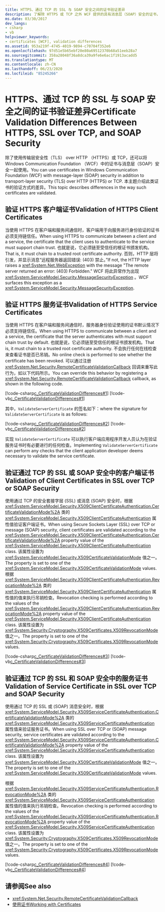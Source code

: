 ```yaml
---
title: HTTPS、通过 TCP 的 SSL 与 SOAP 安全之间的证书验证差异
description: 了解除 HTTPS 或 TCP 之外 WCF 提供的具有消息层（SOAP）安全的证书，以及 WCF 如何验证此类证书。
ms.date: 03/30/2017
dev_langs:
- csharp
- vb
helpviewer_keywords:
- certificates [WCF], validation differences
ms.assetid: 953a219f-4745-4019-9894-c70704f352e6
ms.openlocfilehash: 97d51e5b65ebf20e80a69512370b68a51eeb28a7
ms.sourcegitcommit: 358a28048f36a8dca39a9fe6e6ac1f1913acadd5
ms.translationtype: MT
ms.contentlocale: zh-CN
ms.lasthandoff: 06/23/2020
ms.locfileid: "85245266"
---
```

# <a name="certificate-validation-differences-between-https-ssl-over-tcp-and-soap-security"></a><span data-ttu-id="682cf-103">HTTPS、通过 TCP 的 SSL 与 SOAP 安全之间的证书验证差异</span><span class="sxs-lookup"><span data-stu-id="682cf-103">Certificate Validation Differences Between HTTPS, SSL over TCP, and SOAP Security</span></span>
<span data-ttu-id="682cf-104">除了使用传输层安全性（TLS） over HTTP （HTTPS）或 TCP，还可以将 Windows Communication Foundation （WCF）中的证书与消息层（SOAP）安全一起使用。</span><span class="sxs-lookup"><span data-stu-id="682cf-104">You can use certificates in Windows Communication Foundation (WCF) with message-layer (SOAP) security in addition to transport-layer security (TLS) over HTTP (HTTPS) or TCP.</span></span> <span data-ttu-id="682cf-105">本主题介绍此类证书的验证方式的差异。</span><span class="sxs-lookup"><span data-stu-id="682cf-105">This topic describes differences in the way such certificates are validated.</span></span>  
  
## <a name="validation-of-https-client-certificates"></a><span data-ttu-id="682cf-106">验证 HTTPS 客户端证书</span><span class="sxs-lookup"><span data-stu-id="682cf-106">Validation of HTTPS Client Certificates</span></span>  
 <span data-ttu-id="682cf-107">当使用 HTTPS 在客户端和服务间通信时，客户端用于向服务进行身份验证的证书必须支持链信任。</span><span class="sxs-lookup"><span data-stu-id="682cf-107">When using HTTPS to communicate between a client and a service, the certificate that the client uses to authenticate to the service must support chain trust.</span></span> <span data-ttu-id="682cf-108">也就是说，它必须链至受信任的根证书颁发机构。</span><span class="sxs-lookup"><span data-stu-id="682cf-108">That is, it must chain to a trusted root certificate authority.</span></span> <span data-ttu-id="682cf-109">否则，HTTP 层将引发，并显示消息“远程服务器返回错误: (403) 禁止。”</span><span class="sxs-lookup"><span data-stu-id="682cf-109">If not, the HTTP layer raises a <xref:System.Net.WebException> with the message "The remote server returned an error: (403) Forbidden."</span></span> <span data-ttu-id="682cf-110">WCF 将此异常作为出现 <xref:System.ServiceModel.Security.MessageSecurityException> 。</span><span class="sxs-lookup"><span data-stu-id="682cf-110">WCF surfaces this exception as a <xref:System.ServiceModel.Security.MessageSecurityException>.</span></span>  
  
## <a name="validation-of-https-service-certificates"></a><span data-ttu-id="682cf-111">验证 HTTPS 服务证书</span><span class="sxs-lookup"><span data-stu-id="682cf-111">Validation of HTTPS Service Certificates</span></span>  
 <span data-ttu-id="682cf-112">当使用 HTTPS 在客户端和服务间通信时，服务器身份验证使用的证书默认情况下必须支持链信任。</span><span class="sxs-lookup"><span data-stu-id="682cf-112">When using HTTPS to communicate between a client and a service, the certificate that the server authenticates with must support chain trust by default.</span></span> <span data-ttu-id="682cf-113">也就是说，它必须链至受信任的根证书颁发机构。</span><span class="sxs-lookup"><span data-stu-id="682cf-113">That is, it must chain to a trusted root certificate authority.</span></span> <span data-ttu-id="682cf-114">不会执行任何在线检查来查看证书是否已吊销。</span><span class="sxs-lookup"><span data-stu-id="682cf-114">No online check is performed to see whether the certificate has been revoked.</span></span> <span data-ttu-id="682cf-115">可以通过注册 <xref:System.Net.Security.RemoteCertificateValidationCallback> 回调来重写此行为，如以下代码所示。</span><span class="sxs-lookup"><span data-stu-id="682cf-115">You can override this behavior by registering a <xref:System.Net.Security.RemoteCertificateValidationCallback> callback, as shown in the following code.</span></span>  
  
 [!code-csharp[c_CertificateValidationDifferences#1](../../../../samples/snippets/csharp/VS_Snippets_CFX/c_certificatevalidationdifferences/cs/source.cs#1)]
 [!code-vb[c_CertificateValidationDifferences#1](../../../../samples/snippets/visualbasic/VS_Snippets_CFX/c_certificatevalidationdifferences/vb/source.vb#1)]  
  
 <span data-ttu-id="682cf-116">其中，`ValidateServerCertificate` 的签名如下：</span><span class="sxs-lookup"><span data-stu-id="682cf-116">where the signature for `ValidateServerCertificate` is as follows:</span></span>  
  
 [!code-csharp[c_CertificateValidationDifferences#2](../../../../samples/snippets/csharp/VS_Snippets_CFX/c_certificatevalidationdifferences/cs/source.cs#2)]
 [!code-vb[c_CertificateValidationDifferences#2](../../../../samples/snippets/visualbasic/VS_Snippets_CFX/c_certificatevalidationdifferences/vb/source.vb#2)]  
  
 <span data-ttu-id="682cf-117">实现 `ValidateServerCertificate` 可以执行客户端应用程序开发人员认为在验证服务证书时有必要进行的任何检查。</span><span class="sxs-lookup"><span data-stu-id="682cf-117">Implementing `ValidateServerCertificate` can perform any checks that the client application developer deems necessary to validate the service certificate.</span></span>  
  
## <a name="validation-of-client-certificates-in-ssl-over-tcp-or-soap-security"></a><span data-ttu-id="682cf-118">验证通过 TCP 的 SSL 或 SOAP 安全中的客户端证书</span><span class="sxs-lookup"><span data-stu-id="682cf-118">Validation of Client Certificates in SSL over TCP or SOAP Security</span></span>  
 <span data-ttu-id="682cf-119">使用通过 TCP 的安全套接字层 (SSL) 或消息 (SOAP) 安全时，根据 <xref:System.ServiceModel.Security.X509ClientCertificateAuthentication.CertificateValidationMode%2A> 类的 <xref:System.ServiceModel.Security.X509ClientCertificateAuthentication> 属性值验证客户端证书。</span><span class="sxs-lookup"><span data-stu-id="682cf-119">When using Secure Sockets Layer (SSL) over TCP or message (SOAP) security, client certificates are validated according to the <xref:System.ServiceModel.Security.X509ClientCertificateAuthentication.CertificateValidationMode%2A> property value of the <xref:System.ServiceModel.Security.X509ClientCertificateAuthentication> class.</span></span> <span data-ttu-id="682cf-120">该属性设置为 <xref:System.ServiceModel.Security.X509CertificateValidationMode> 值之一。</span><span class="sxs-lookup"><span data-stu-id="682cf-120">The property is set to one of the <xref:System.ServiceModel.Security.X509CertificateValidationMode> values.</span></span> <span data-ttu-id="682cf-121">根据 <xref:System.ServiceModel.Security.X509ClientCertificateAuthentication.RevocationMode%2A> 类的 <xref:System.ServiceModel.Security.X509ClientCertificateAuthentication> 属性值的值来执行吊销检查。</span><span class="sxs-lookup"><span data-stu-id="682cf-121">Revocation checking is performed according to the values of the <xref:System.ServiceModel.Security.X509ClientCertificateAuthentication.RevocationMode%2A> property value of the <xref:System.ServiceModel.Security.X509ClientCertificateAuthentication> class.</span></span> <span data-ttu-id="682cf-122">该属性设置为 <xref:System.Security.Cryptography.X509Certificates.X509RevocationMode> 值之一。</span><span class="sxs-lookup"><span data-stu-id="682cf-122">The property is set to one of the <xref:System.Security.Cryptography.X509Certificates.X509RevocationMode> values.</span></span>  
  
 [!code-csharp[c_CertificateValidationDifferences#3](../../../../samples/snippets/csharp/VS_Snippets_CFX/c_certificatevalidationdifferences/cs/source.cs#3)]
 [!code-vb[c_CertificateValidationDifferences#3](../../../../samples/snippets/visualbasic/VS_Snippets_CFX/c_certificatevalidationdifferences/vb/source.vb#3)]  
  
## <a name="validation-of-service-certificate-in-ssl-over-tcp-and-soap-security"></a><span data-ttu-id="682cf-123">验证通过 TCP 的 SSL 和 SOAP 安全中的服务证书</span><span class="sxs-lookup"><span data-stu-id="682cf-123">Validation of Service Certificate in SSL over TCP and SOAP Security</span></span>  
 <span data-ttu-id="682cf-124">使用通过 TCP 的 SSL 或 (SOAP) 消息安全时，根据 <xref:System.ServiceModel.Security.X509ServiceCertificateAuthentication.CertificateValidationMode%2A> 类的 <xref:System.ServiceModel.Security.X509ServiceCertificateAuthentication> 属性值来验证服务证书。</span><span class="sxs-lookup"><span data-stu-id="682cf-124">When using SSL over TCP or (SOAP) message security, service certificates are validated according to the <xref:System.ServiceModel.Security.X509ServiceCertificateAuthentication.CertificateValidationMode%2A> property value of the <xref:System.ServiceModel.Security.X509ServiceCertificateAuthentication> class.</span></span> <span data-ttu-id="682cf-125">该属性设置为 <xref:System.ServiceModel.Security.X509CertificateValidationMode> 值之一。</span><span class="sxs-lookup"><span data-stu-id="682cf-125">The property is set to one of the <xref:System.ServiceModel.Security.X509CertificateValidationMode> values.</span></span>  
  
 <span data-ttu-id="682cf-126">根据 <xref:System.ServiceModel.Security.X509ServiceCertificateAuthentication.RevocationMode%2A> 类的 <xref:System.ServiceModel.Security.X509ServiceCertificateAuthentication> 属性值的值来执行吊销检查。</span><span class="sxs-lookup"><span data-stu-id="682cf-126">Revocation checking is performed according to the values of the <xref:System.ServiceModel.Security.X509ServiceCertificateAuthentication.RevocationMode%2A> property value of the <xref:System.ServiceModel.Security.X509ServiceCertificateAuthentication> class.</span></span> <span data-ttu-id="682cf-127">该属性设置为 <xref:System.Security.Cryptography.X509Certificates.X509RevocationMode> 值之一。</span><span class="sxs-lookup"><span data-stu-id="682cf-127">The property is set to one of the <xref:System.Security.Cryptography.X509Certificates.X509RevocationMode> values.</span></span>  
  
 [!code-csharp[c_CertificateValidationDifferences#4](../../../../samples/snippets/csharp/VS_Snippets_CFX/c_certificatevalidationdifferences/cs/source.cs#4)]
 [!code-vb[c_CertificateValidationDifferences#4](../../../../samples/snippets/visualbasic/VS_Snippets_CFX/c_certificatevalidationdifferences/vb/source.vb#4)]  
  
## <a name="see-also"></a><span data-ttu-id="682cf-128">请参阅</span><span class="sxs-lookup"><span data-stu-id="682cf-128">See also</span></span>

- <xref:System.Net.Security.RemoteCertificateValidationCallback>
- [<span data-ttu-id="682cf-129">使用证书</span><span class="sxs-lookup"><span data-stu-id="682cf-129">Working with Certificates</span></span>](working-with-certificates.md)
